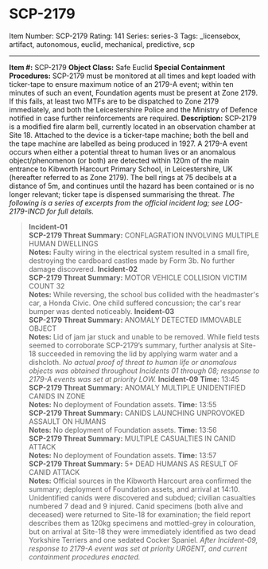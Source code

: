 # SCP-2179
Item Number: SCP-2179
Rating: 141
Series: series-3
Tags: _licensebox, artifact, autonomous, euclid, mechanical, predictive, scp

---

**Item #:** SCP-2179
**Object Class:** Safe Euclid
**Special Containment Procedures:** SCP-2179 must be monitored at all times and kept loaded with ticker-tape to ensure maximum notice of an 2179-A event; within ten minutes of such an event, Foundation agents must be present at Zone 2179. If this fails, at least two MTFs are to be dispatched to Zone 2179 immediately, and both the Leicestershire Police and the Ministry of Defence notified in case further reinforcements are required.
**Description:** SCP-2179 is a modified fire alarm bell, currently located in an observation chamber at Site 18. Attached to the device is a ticker-tape machine; both the bell and the tape machine are labelled as being produced in 1927.
A 2179-A event occurs when either a potential threat to human lives or an anomalous object/phenomenon (or both) are detected within 120m of the main entrance to Kibworth Harcourt Primary School, in Leicestershire, UK (hereafter referred to as Zone 2179). The bell rings at 75 decibels at a distance of 5m, and continues until the hazard has been contained or is no longer relevant; ticker tape is dispensed summarising the threat.
_The following is a series of excerpts from the official incident log; see LOG-2179-INCD for full details._
> **Incident-01**  
>  **SCP-2179 Threat Summary:** CONFLAGRATION INVOLVING MULTIPLE HUMAN DWELLINGS  
>  **Notes:** Faulty wiring in the electrical system resulted in a small fire, destroying the cardboard castles made by Form 3b. No further damage discovered.
> **Incident-02**  
>  **SCP-2179 Threat Summary:** MOTOR VEHICLE COLLISION VICTIM COUNT 32  
>  **Notes:** While reversing, the school bus collided with the headmaster's car, a Honda Civic. One child suffered concussion; the car's rear bumper was dented noticeably.
> **Incident-03**  
>  **SCP-2179 Threat Summary:** ANOMALY DETECTED IMMOVABLE OBJECT  
>  **Notes:** Lid of jam jar stuck and unable to be removed. While field tests seemed to corroborate SCP-2179’s summary, further analysis at Site-18 succeeded in removing the lid by applying warm water and a dishcloth.
_No actual proof of threat to human life or anomalous objects was obtained throughout Incidents 01 through 08; response to 2179-A events was set at priority LOW._
> **Incident-09**
> **Time:** 13:45  
>  **SCP-2179 Threat Summary:** ANOMALY MULTIPLE UNIDENTIFIED CANIDS IN ZONE  
>  **Notes:** No deployment of Foundation assets.
> **Time:** 13:55  
>  **SCP-2179 Threat Summary:** CANIDS LAUNCHING UNPROVOKED ASSAULT ON HUMANS  
>  **Notes:** No deployment of Foundation assets.
> **Time:** 13:56  
>  **SCP-2179 Threat Summary:** MULTIPLE CASUALTIES IN CANID ATTACK  
>  **Notes:** No deployment of Foundation assets.
> **Time:** 13:57  
>  **SCP-2179 Threat Summary:** 5+ DEAD HUMANS AS RESULT OF CANID ATTACK  
>  **Notes:** Official sources in the Kibworth Harcourt area confirmed the summary; deployment of Foundation assets, and arrival at 14:10. Unidentified canids were discovered and subdued; civilian casualties numbered 7 dead and 9 injured. Canid specimens (both alive and deceased) were returned to Site-18 for examination; the field report describes them as 120kg specimens and mottled-grey in colouration, but on arrival at Site-18 they were immediately identified as two dead Yorkshire Terriers and one sedated Cocker Spaniel.
_After Incident-09, response to 2179-A event was set at priority URGENT, and current containment procedures enacted._